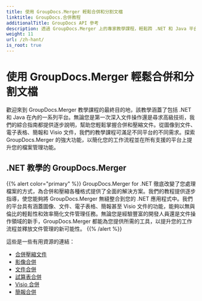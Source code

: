 ```yaml
---
title: 使用 GroupDocs.Merger 輕鬆合併和分割文檔
linktitle: GroupDocs.合併教程
additionalTitle: GroupDocs API 參考
description: 透過 GroupDocs.Merger 上的專家教學課程，輕鬆跨 .NET 和 Java 平台合併、分割和壓縮文件。解鎖無縫文件管理！
weight: 11
url: /zh-hant/
is_root: true
---
```


# 使用 GroupDocs.Merger 輕鬆合併和分割文檔


歡迎來到 GroupDocs.Merger 教學課程的最終目的地，該教學涵蓋了包括 .NET 和 Java 在內的一系列平台。無論您是第一次深入文件操作還是尋求高級技術，我們的綜合指南都提供逐步說明，幫助您輕鬆掌握合併和壓縮文件。從圖像到文件、電子表格、簡報和 Visio 文件，我們的教學課程可滿足不同平台的不同需求。探索 GroupDocs.Merger 的強大功能，以簡化您的工作流程並在所有支援的平台上提升您的檔案管理功能。

## .NET 教學的 GroupDocs.Merger
{{% alert color="primary" %}}
GroupDocs.Merger for .NET 徹底改變了您處理檔案的方式，為合併和壓縮各種格式提供了全面的解決方案。我們的教程提供逐步指導，使您能夠將 GroupDocs.Merger 無縫整合到您的 .NET 應用程式中。我們的平台具有涵蓋圖像、文件、電子表格、簡報甚至 Visio 文件的功能，能夠以無與倫比的輕鬆性和效率簡化文件管理任務。無論您是經驗豐富的開發人員還是文件操作領域的新手，GroupDocs.Merger 都能為您提供所需的工具，以提升您的工作流程並釋放文件管理的新可能性。
{{% /alert %}}

這些是一些有用資源的連結：
 
- [合併壓縮文件](./net/merge-compress-files/)
- [影像合併](./net/image-merging/)
- [文件合併](./net/document-merging/)
- [試算表合併](./net/spreadsheet-merging/)
- [Visio 合併](./net/visio-merging/)
- [簡報合併](./net/presentation-merging/)




